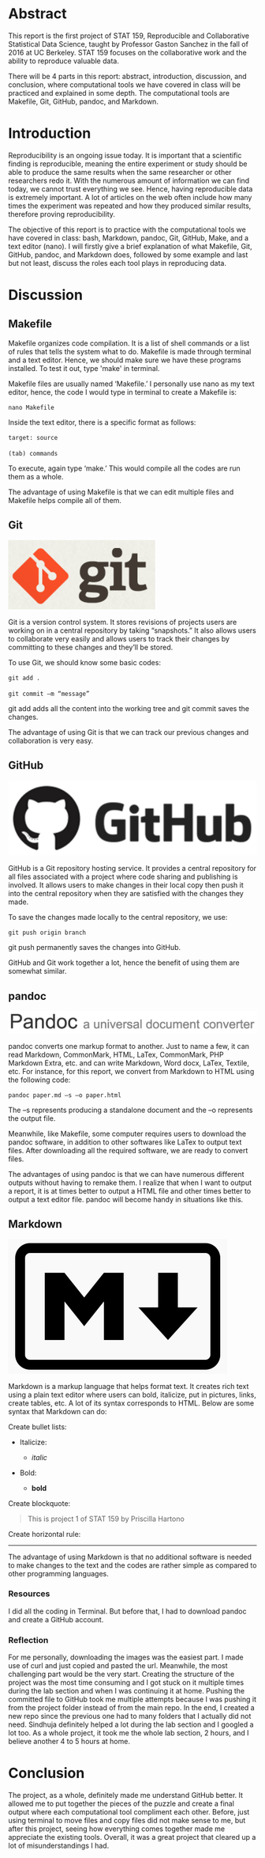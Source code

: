 Abstract
========

This report is the first project of STAT 159, Reproducible and
Collaborative Statistical Data Science, taught by Professor Gaston
Sanchez in the fall of 2016 at UC Berkeley. STAT 159 focuses on the
collaborative work and the ability to reproduce valuable data.

There will be 4 parts in this report: abstract, introduction,
discussion, and conclusion, where computational tools we have covered in
class will be practiced and explained in some depth. The computational
tools are Makefile, Git, GitHub, pandoc, and Markdown.

Introduction
============

Reproducibility is an ongoing issue today. It is important that a
scientific finding is reproducible, meaning the entire experiment or
study should be able to produce the same results when the same
researcher or other researchers redo it. With the numerous amount of
information we can find today, we cannot trust everything we see. Hence,
having reproducible data is extremely important. A lot of articles on
the web often include how many times the experiment was repeated and how
they produced similar results, therefore proving reproducibility.

The objective of this report is to practice with the computational tools
we have covered in class: bash, Markdown, pandoc, Git, GitHub, Make, and
a text editor (nano). I will firstly give a brief explanation of what
Makefile, Git, GitHub, pandoc, and Markdown does, followed by some
example and last but not least, discuss the roles each tool plays in
reproducing data.

Discussion
==========

Makefile
--------

Makefile organizes code compilation. It is a list of shell commands or a
list of rules that tells the system what to do. Makefile is made through
terminal and a text editor. Hence, we should make sure we have these
programs installed. To test it out, type 'make' in terminal.

Makefile files are usually named ‘Makefile.’ I personally use nano as my
text editor, hence, the code I would type in terminal to create a
Makefile is:

    nano Makefile

Inside the text editor, there is a specific format as follows:

    target: source

    (tab) commands

To execute, again type ‘make.’ This would compile all the codes are run
them as a whole.

The advantage of using Makefile is that we can edit multiple files and
Makefile helps compile all of them.

Git
---

![Git logo](/Project1/images/git-logo.png)

Git is a version control system. It stores revisions of projects users
are working on in a central repository by taking “snapshots.” It also
allows users to collaborate very easily and allows users to track their
changes by committing to these changes and they’ll be stored.

To use Git, we should know some basic codes:

    git add .

    git commit –m “message”

git add adds all the content into the working tree and git commit saves
the changes.

The advantage of using Git is that we can track our previous changes and
collaboration is very easy.

GitHub
------

![GitHub logo](/Project1/images/github-logo.png)

GitHub is a Git repository hosting service. It provides a central
repository for all files associated with a project where code sharing
and publishing is involved. It allows users to make changes in their
local copy then push it into the central repository when they are
satisfied with the changes they made.

To save the changes made locally to the central repository, we use:

    git push origin branch

git push permanently saves the changes into GitHub.

GitHub and Git work together a lot, hence the benefit of using them are
somewhat similar.

pandoc
------

![pandoc logo](/Project1/images/pandoc-logo.png)

pandoc converts one markup format to another. Just to name a few, it can
read Markdown, CommonMark, HTML, LaTex, CommonMark, PHP Markdown Extra,
etc. and can write Markdown, Word docx, LaTex, Textile, etc. For
instance, for this report, we convert from Markdown to HTML using the
following code:

    pandoc paper.md –s –o paper.html

The –s represents producing a standalone document and the –o represents
the output file.

Meanwhile, like Makefile, some computer requires users to download the
pandoc software, in addition to other softwares like LaTex to output
text files. After downloading all the required software, we are ready to
convert files.

The advantages of using pandoc is that we can have numerous different
outputs without having to remake them. I realize that when I want to
output a report, it is at times better to output a HTML file and other
times better to output a text editor file. pandoc will become handy in
situations like this.

Markdown
--------

![Markdown logo](/Project1/images/markdown-logo.png)

Markdown is a markup language that helps format text. It creates rich
text using a plain text editor where users can bold, italicize, put in
pictures, links, create tables, etc. A lot of its syntax corresponds to
HTML. Below are some syntax that Markdown can do:

Create bullet lists:

-   Italicize:

    -   *italic*
-   Bold:

    -   **bold**

Create blockquote:

> This is project 1 of STAT 159 by Priscilla Hartono

Create horizontal rule:

------------------------------------------------------------------------

The advantage of using Markdown is that no additional software is needed
to make changes to the text and the codes are rather simple as compared
to other programming languages.

### Resources

I did all the coding in Terminal. But before that, I had to download
pandoc and create a GitHub account.

### Reflection

For me personally, downloading the images was the easiest part. I made
use of curl and just copied and pasted the url. Meanwhile, the most
challenging part would be the very start. Creating the structure of the
project was the most time consuming and I got stuck on it multiple times
during the lab section and when I was continuing it at home. Pushing the
committed file to GitHub took me multiple attempts because I was pushing
it from the project folder instead of from the main repo. In the end, I
created a new repo since the previous one had to many folders that I
actually did not need. Sindhuja definitely helped a lot during the lab
section and I googled a lot too. As a whole project, it took me the
whole lab section, 2 hours, and I believe another 4 to 5 hours at home.

Conclusion
==========

The project, as a whole, definitely made me understand GitHub better. It
allowed me to put together the pieces of the puzzle and create a final
output where each computational tool compliment each other. Before, just
using terminal to move files and copy files did not make sense to me,
but after this project, seeing how everything comes together made me
appreciate the existing tools. Overall, it was a great project that
cleared up a lot of misunderstandings I had.
